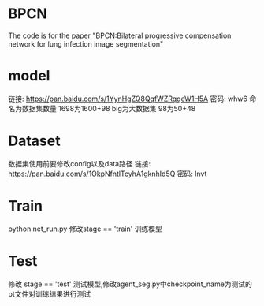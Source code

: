 # BPCN
The code is for the paper "BPCN:Bilateral progressive compensation network for lung infection image segmentation"

# model
链接: https://pan.baidu.com/s/1YynHgZQ8QqfWZRqqeW1H5A  密码: whw6
命名为数据集数量
1698为1600+98
big为大数据集
98为50+48

# Dataset
数据集使用前要修改config以及data路径
链接: https://pan.baidu.com/s/1OkpNfntlTcyhA1gknhId5Q  密码: lnvt


# Train
python net_run.py
修改stage  == 'train' 训练模型

# Test
修改 stage  == 'test' 测试模型,修改agent_seg.py中checkpoint_name为测试的pt文件对训练结果进行测试

